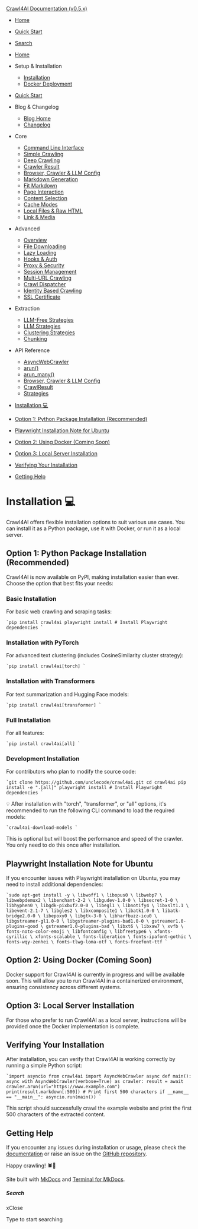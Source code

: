[Crawl4AI Documentation (v0.5.x)](https://docs.crawl4ai.com/)

  * [ Home ](../..)
  * [ Quick Start ](../../core/quickstart/)
  * [ Search ](#)



  * [Home](../..)
  * Setup & Installation
    * [Installation](../../core/installation/)
    * [Docker Deployment](../../core/docker-deployment/)
  * [Quick Start](../../core/quickstart/)
  * Blog & Changelog
    * [Blog Home](../../blog/)
    * [Changelog](https://github.com/unclecode/crawl4ai/blob/main/CHANGELOG.md)
  * Core
    * [Command Line Interface](../../core/cli/)
    * [Simple Crawling](../../core/simple-crawling/)
    * [Deep Crawling](../../core/deep-crawling/)
    * [Crawler Result](../../core/crawler-result/)
    * [Browser, Crawler & LLM Config](../../core/browser-crawler-config/)
    * [Markdown Generation](../../core/markdown-generation/)
    * [Fit Markdown](../../core/fit-markdown/)
    * [Page Interaction](../../core/page-interaction/)
    * [Content Selection](../../core/content-selection/)
    * [Cache Modes](../../core/cache-modes/)
    * [Local Files & Raw HTML](../../core/local-files/)
    * [Link & Media](../../core/link-media/)
  * Advanced
    * [Overview](../../advanced/advanced-features/)
    * [File Downloading](../../advanced/file-downloading/)
    * [Lazy Loading](../../advanced/lazy-loading/)
    * [Hooks & Auth](../../advanced/hooks-auth/)
    * [Proxy & Security](../../advanced/proxy-security/)
    * [Session Management](../../advanced/session-management/)
    * [Multi-URL Crawling](../../advanced/multi-url-crawling/)
    * [Crawl Dispatcher](../../advanced/crawl-dispatcher/)
    * [Identity Based Crawling](../../advanced/identity-based-crawling/)
    * [SSL Certificate](../../advanced/ssl-certificate/)
  * Extraction
    * [LLM-Free Strategies](../../extraction/no-llm-strategies/)
    * [LLM Strategies](../../extraction/llm-strategies/)
    * [Clustering Strategies](../../extraction/clustring-strategies/)
    * [Chunking](../../extraction/chunking/)
  * API Reference
    * [AsyncWebCrawler](../../api/async-webcrawler/)
    * [arun()](../../api/arun/)
    * [arun_many()](../../api/arun_many/)
    * [Browser, Crawler & LLM Config](../../api/parameters/)
    * [CrawlResult](../../api/crawl-result/)
    * [Strategies](../../api/strategies/)



  * [Installation 💻](#installation)
  * [Option 1: Python Package Installation (Recommended)](#option-1-python-package-installation-recommended)
  * [Playwright Installation Note for Ubuntu](#playwright-installation-note-for-ubuntu)
  * [Option 2: Using Docker (Coming Soon)](#option-2-using-docker-coming-soon)
  * [Option 3: Local Server Installation](#option-3-local-server-installation)
  * [Verifying Your Installation](#verifying-your-installation)
  * [Getting Help](#getting-help)



# Installation 💻

Crawl4AI offers flexible installation options to suit various use cases. You can install it as a Python package, use it with Docker, or run it as a local server.

## Option 1: Python Package Installation (Recommended)

Crawl4AI is now available on PyPI, making installation easier than ever. Choose the option that best fits your needs:

### Basic Installation

For basic web crawling and scraping tasks:

```
`pip install crawl4ai playwright install # Install Playwright dependencies `
```

### Installation with PyTorch

For advanced text clustering (includes CosineSimilarity cluster strategy):

```
`pip install crawl4ai[torch] `
```

### Installation with Transformers

For text summarization and Hugging Face models:

```
`pip install crawl4ai[transformer] `
```

### Full Installation

For all features:

```
`pip install crawl4ai[all] `
```

### Development Installation

For contributors who plan to modify the source code:

```
`git clone https://github.com/unclecode/crawl4ai.git cd crawl4ai pip install -e ".[all]" playwright install # Install Playwright dependencies `
```

💡 After installation with "torch", "transformer", or "all" options, it's recommended to run the following CLI command to load the required models:

```
`crawl4ai-download-models `
```

This is optional but will boost the performance and speed of the crawler. You only need to do this once after installation.

## Playwright Installation Note for Ubuntu

If you encounter issues with Playwright installation on Ubuntu, you may need to install additional dependencies:

```
`sudo apt-get install -y \ libwoff1 \ libopus0 \ libwebp7 \ libwebpdemux2 \ libenchant-2-2 \ libgudev-1.0-0 \ libsecret-1-0 \ libhyphen0 \ libgdk-pixbuf2.0-0 \ libegl1 \ libnotify4 \ libxslt1.1 \ libevent-2.1-7 \ libgles2 \ libxcomposite1 \ libatk1.0-0 \ libatk-bridge2.0-0 \ libepoxy0 \ libgtk-3-0 \ libharfbuzz-icu0 \ libgstreamer-gl1.0-0 \ libgstreamer-plugins-bad1.0-0 \ gstreamer1.0-plugins-good \ gstreamer1.0-plugins-bad \ libxt6 \ libxaw7 \ xvfb \ fonts-noto-color-emoji \ libfontconfig \ libfreetype6 \ xfonts-cyrillic \ xfonts-scalable \ fonts-liberation \ fonts-ipafont-gothic \ fonts-wqy-zenhei \ fonts-tlwg-loma-otf \ fonts-freefont-ttf `
```

## Option 2: Using Docker (Coming Soon)

Docker support for Crawl4AI is currently in progress and will be available soon. This will allow you to run Crawl4AI in a containerized environment, ensuring consistency across different systems.

## Option 3: Local Server Installation

For those who prefer to run Crawl4AI as a local server, instructions will be provided once the Docker implementation is complete.

## Verifying Your Installation

After installation, you can verify that Crawl4AI is working correctly by running a simple Python script:

```
`import asyncio from crawl4ai import AsyncWebCrawler async def main(): async with AsyncWebCrawler(verbose=True) as crawler: result = await crawler.arun(url="https://www.example.com") print(result.markdown[:500]) # Print first 500 characters if __name__ == "__main__": asyncio.run(main()) `
```

This script should successfully crawl the example website and print the first 500 characters of the extracted content.

## Getting Help

If you encounter any issues during installation or usage, please check the [documentation](https://docs.crawl4ai.com/) or raise an issue on the [GitHub repository](https://github.com/unclecode/crawl4ai/issues).

Happy crawling! 🕷️🤖

Site built with [MkDocs](http://www.mkdocs.org) and [Terminal for MkDocs](https://github.com/ntno/mkdocs-terminal). 

##### Search

xClose

Type to start searching
